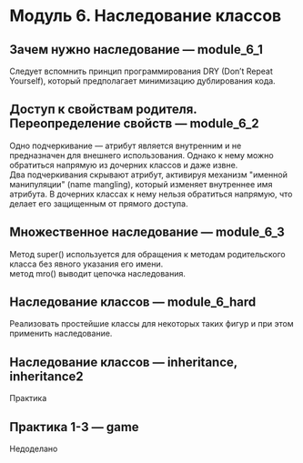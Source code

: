# Модуль 6. Наследование классов  

## Зачем нужно наследование — module_6_1  
Следует вспомнить принцип программирования DRY (Don’t Repeat Yourself), который предполагает минимизацию дублирования кода.  

## Доступ к свойствам родителя. Переопределение свойств — module_6_2  
Одно подчеркивание — атрибут является внутренним и не предназначен для внешнего использования. Однако к нему можно обратиться напрямую из дочерних классов и даже извне.  
Два подчеркивания скрывают атрибут, активируя механизм "именной манипуляции" (name mangling), который изменяет внутреннее имя атрибута. В дочерних классах к нему нельзя обратиться напрямую, что делает его защищенным от прямого доступа.  

## Множественное наследование — module_6_3  
Метод super() используется для обращения к методам родительского класса без явного указания его имени.  
метод mro() выводит цепочка наследования.  

## Наследование классов — module_6_hard  
Реализовать простейшие классы для некоторых таких фигур и при этом применить наследование.  

## Наследование классов — inheritance, inheritance2
Практика  

## Практика 1-3 — game  
Недоделано  
